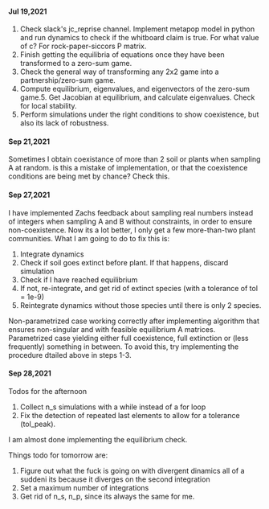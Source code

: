 #### Jul 19,2021


1. Check slack's jc_reprise channel. Implement metapop model in python and run dynamics to check if the whitboard claim is true. For what value of c? For rock-paper-siccors P matrix. 
2. Finish getting the equilibria of equations once they have been transformed to a zero-sum game. 
3. Check the general way of transforming any 2x2 game into a partnership/zero-sum game. 
4. Compute equilibrium, eigenvalues, and eigenvectors of the zero-sum game.5. Get Jacobian at equilibrium, and calculate eigenvalues. Check for local stability.
6. Perform simulations under the right conditions to show coexistence, but also its lack of robustness.


#### Sep 21,2021

Sometimes I obtain coexistance of more than 2 soil or plants when sampling A at random. is this a mistake of implementation, or that the coexistence conditions are being met by chance? Check this. 

#### Sep 27,2021

I have implemented Zachs feedback about sampling real numbers instead of integers when sampling A and B without constraints, in order to ensure non-coexistence. Now its a lot better, I only get a few more-than-two plant communities. What I am going to do to fix this is: 

1. Integrate dynamics
2. Check if soil goes extinct before plant. If that happens, discard simulation
3. Check if I have reached equilibrium
2. If not, re-integrate, and get rid of extinct species (with a tolerance of tol = 1e-9)
3. Reintegrate dynamics without those species until there is only 2 species.

Non-parametrized case working correctly after implementing algorithm that ensures non-singular and with feasible equilibrium A matrices. 
Parametrized case yielding either full coexistence, full extinction or (less frequently) something in between. To avoid this, try implementing the procedure dtailed above in steps 1-3.


#### Sep 28,2021

Todos for the afternoon
1. Collect n_s simulations with a while instead of a for loop
2. Fix the detection of repeated last elements to allow for a tolerance (tol_peak). 


I am almost done implementing the equilibrium check.

Things todo for tomorrow are: 

1. Figure out what the fuck is going on with divergent dinamics all of a suddeni its because it diverges on the second integration 
2. Set a maximum number of integrations
3. Get rid of n_s, n_p, since its always the same for me. 
